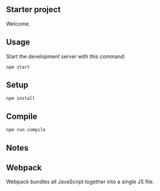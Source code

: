 Starter project
---

Welcome.
 

Usage
---
 
Start the development server with this command:
 
```
npm start
```
 
  
Setup
---
 
```
npm install
```


Compile
---
 
```
npm run compile
```


Notes
---

Webpack
--
Webpack bundles all JavaScript together into a single JS file.